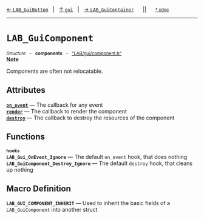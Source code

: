 [&#8592; `LAB_GuiButton`](LAB--gui--lab_guibutton.md)&nbsp;&nbsp;&nbsp;|&nbsp;&nbsp;&nbsp;[&#8593; `gui`](LAB--gui.md)&nbsp;&nbsp;&nbsp;|&nbsp;&nbsp;&nbsp;[&#8594; `LAB_GuiContainer`](LAB--gui--lab_guicontainer.md)&nbsp;&nbsp;&nbsp;&nbsp;&nbsp;&nbsp;||&nbsp;&nbsp;&nbsp;&nbsp;&nbsp;&nbsp;<small>[\* xdoc](../xdoc/LAB/gui.xmd#L85)</small>
***

# `LAB_GuiComponent`
<small>*Structure* &nbsp; - &nbsp; **components** &nbsp; - &nbsp; ["LAB/gui/component.h"](../include/LAB/gui/component.h)</small>  
**Note**  

Components are often not relocatable.


## Attributes
**[`on_event`](LAB--gui--lab_guicomponent--on_event.md)** &#8213; The callback for any event  
**[`render`](LAB--gui--lab_guicomponent--render.md)** &#8213; The callback to render the component  
**[`destroy`](LAB--gui--lab_guicomponent--destroy.md)** &#8213; The callback to destroy the resources of the component  
## Functions
<small>**hooks**</small>  
**`LAB_Gui_OnEvent_Ignore`** &#8213; The default `on_event` hook, that does nothing  
**`LAB_GuiComponent_Destroy_Ignore`** &#8213; The default `destroy` hook, that cleans up nothing  
## Macro Definition
**`LAB_GUI_COMPONENT_INHERIT`** &#8213; Used to inherit the basic fields of a `LAB_GuiComponent` into another struct  
